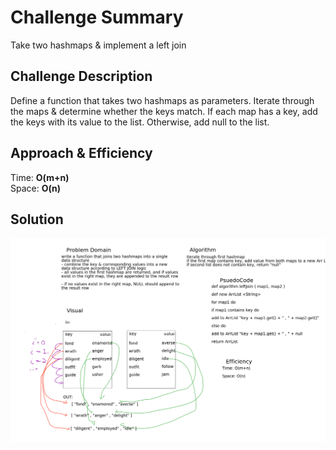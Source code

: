 # Challenge Summary
Take two hashmaps & implement a left join

## Challenge Description
Define a function that takes two hashmaps as parameters. Iterate through the maps & determine whether the keys
match. If each map has a key, add the keys with its value to the list. Otherwise, add null to the list.

## Approach & Efficiency
Time: **O(m+n)** <br>
Space: **O(n)** <br>

## Solution
![hashmap](../../../../../src/main/resources/leftjoin.png)